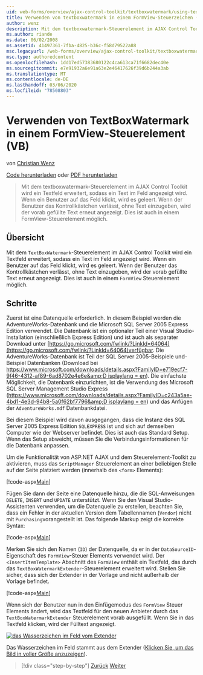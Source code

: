```yaml
---
uid: web-forms/overview/ajax-control-toolkit/textboxwatermark/using-textboxwatermark-in-a-formview-vb
title: Verwenden von textboxwatermark in einem FormView-Steuerzeichen (VB) | Microsoft-Dokumentation
author: wenz
description: Mit dem textboxwatermark-Steuerelement im AJAX Control Toolkit wird ein Textfeld erweitert, sodass ein Text im Feld angezeigt wird. Wenn ein Benutzer in das Feld klickt,
ms.author: riande
ms.date: 06/02/2008
ms.assetid: 41497361-7fba-4825-b36c-f58d79522a88
msc.legacyurl: /web-forms/overview/ajax-control-toolkit/textboxwatermark/using-textboxwatermark-in-a-formview-vb
msc.type: authoredcontent
ms.openlocfilehash: 1dd17ed57383680122c4ca613ca71f6682dec40e
ms.sourcegitcommit: e7e91932a6e91a63e2e46417626f39d6b244a3ab
ms.translationtype: MT
ms.contentlocale: de-DE
ms.lasthandoff: 03/06/2020
ms.locfileid: "78508803"
---
```

# <a name="using-textboxwatermark-in-a-formview-vb"></a>Verwenden von TextBoxWatermark in einem FormView-Steuerelement (VB)

von [Christian Wenz](https://github.com/wenz)

[Code herunterladen](https://download.microsoft.com/download/9/3/f/93f8daea-bebd-4821-833b-95205389c7d0/TextBoxWatermark1.vb.zip) oder [PDF herunterladen](https://download.microsoft.com/download/b/6/a/b6ae89ee-df69-4c87-9bfb-ad1eb2b23373/textboxwatermark1VB.pdf)

> Mit dem textboxwatermark-Steuerelement im AJAX Control Toolkit wird ein Textfeld erweitert, sodass ein Text im Feld angezeigt wird. Wenn ein Benutzer auf das Feld klickt, wird es geleert. Wenn der Benutzer das Kontrollkästchen verlässt, ohne Text einzugeben, wird der vorab gefüllte Text erneut angezeigt. Dies ist auch in einem FormView-Steuerelement möglich.

## <a name="overview"></a>Übersicht

Mit dem `TextBoxWatermark`-Steuerelement im AJAX Control Toolkit wird ein Textfeld erweitert, sodass ein Text im Feld angezeigt wird. Wenn ein Benutzer auf das Feld klickt, wird es geleert. Wenn der Benutzer das Kontrollkästchen verlässt, ohne Text einzugeben, wird der vorab gefüllte Text erneut angezeigt. Dies ist auch in einem `FormView` Steuerelement möglich.

## <a name="steps"></a>Schritte

Zuerst ist eine Datenquelle erforderlich. In diesem Beispiel werden die AdventureWorks-Datenbank und die Microsoft SQL Server 2005 Express Edition verwendet. Die Datenbank ist ein optionaler Teil einer Visual Studio-Installation (einschließlich Express Edition) und ist auch als separater Download unter [https://go.microsoft.com/fwlink/?LinkId=64064](https://go.microsoft.com/fwlink/?LinkId=64064)verfügbar. Die AdventureWorks-Datenbank ist Teil der SQL Server 2005-Beispiele und-Beispiel Datenbanken (Download bei [https://www.microsoft.com/downloads/details.aspx?FamilyID=e719ecf7-9f46-4312-af89-6ad8702e4e6e&amp;D isplaylang = en](https://www.microsoft.com/downloads/details.aspx?FamilyID=e719ecf7-9f46-4312-af89-6ad8702e4e6e&amp;DisplayLang=en)). Die einfachste Möglichkeit, die Datenbank einzurichten, ist die Verwendung des Microsoft SQL Server Management Studio Express ([https://www.microsoft.com/downloads/details.aspx?FamilyID=c243a5ae-4bd1-4e3d-94b8-5a0f62bf7796&amp;D isplaylang = en](https://www.microsoft.com/downloads/details.aspx?FamilyID=c243a5ae-4bd1-4e3d-94b8-5a0f62bf7796&amp;DisplayLang=en)) und das Anfügen der `AdventureWorks.mdf` Datenbankdatei.

Bei diesem Beispiel wird davon ausgegangen, dass die Instanz des SQL Server 2005 Express Edition `SQLEXPRESS` ist und sich auf demselben Computer wie der Webserver befindet. Dies ist auch das Standard Setup. Wenn das Setup abweicht, müssen Sie die Verbindungsinformationen für die Datenbank anpassen.

Um die Funktionalität von ASP.NET AJAX und dem Steuerelement-Toolkit zu aktivieren, muss das `ScriptManager` Steuerelement an einer beliebigen Stelle auf der Seite platziert werden (innerhalb des `<form>` Elements):

[!code-aspx[Main](using-textboxwatermark-in-a-formview-vb/samples/sample1.aspx)]

Fügen Sie dann der Seite eine Datenquelle hinzu, die die SQL-Anweisungen `DELETE`, `INSERT` und `UPDATE` unterstützt. Wenn Sie den Visual Studio-Assistenten verwenden, um die Datenquelle zu erstellen, beachten Sie, dass ein Fehler in der aktuellen Version dem Tabellennamen (`Vendor`) nicht mit `Purchasing`vorangestellt ist. Das folgende Markup zeigt die korrekte Syntax:

[!code-aspx[Main](using-textboxwatermark-in-a-formview-vb/samples/sample2.aspx)]

Merken Sie sich den Namen (`ID`) der Datenquelle, da er in der `DataSourceID`-Eigenschaft des `FormView`-Steuer Elements verwendet wird. Der `<InsertItemTemplate>` Abschnitt des `FormView` enthält ein Textfeld, das durch das `TextBoxWatermarkExtender`-Steuerelement erweitert wird. Stellen Sie sicher, dass sich der Extender in der Vorlage und nicht außerhalb der Vorlage befindet.

[!code-aspx[Main](using-textboxwatermark-in-a-formview-vb/samples/sample3.aspx)]

Wenn sich der Benutzer nun in den Einfügemodus des `FormView` Steuer Elements ändert, wird das Textfeld für den neuen Anbieter durch das `TextBoxWatermarkExtender` Steuerelement vorab ausgefüllt. Wenn Sie in das Textfeld klicken, wird der Fülltext angezeigt.

[![das Wasserzeichen im Feld vom Extender](using-textboxwatermark-in-a-formview-vb/_static/image2.png)](using-textboxwatermark-in-a-formview-vb/_static/image1.png)

Das Wasserzeichen im Feld stammt aus dem Extender ([Klicken Sie, um das Bild in voller Größe anzuzeigen](using-textboxwatermark-in-a-formview-vb/_static/image3.png)).

> [!div class="step-by-step"]
> [Zurück](using-textboxwatermark-with-validation-controls-cs.md)
> [Weiter](using-textboxwatermark-with-validation-controls-vb.md)
